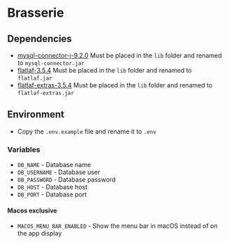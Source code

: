 # Brasserie

## Dependencies
- [mysql-connector-j-9.2.0](https://cdn.mysql.com//Downloads/Connector-J/mysql-connector-j-9.2.0.tar.gz)
Must be placed in the `lib` folder and renamed to `mysql-connector.jar`
- [flatlaf-3.5.4](https://repo1.maven.org/maven2/com/formdev/flatlaf/3.5.4/flatlaf-3.5.4.jar)
Must be placed in the `lib` folder and renamed to `flatlaf.jar`
- [flatlaf-extras-3.5.4](https://repo1.maven.org/maven2/com/formdev/flatlaf-extras/3.5.4/flatlaf-extras-3.5.4.jar)
Must be placed in the `lib` folder and renamed to `flatlaf-extras.jar`

## Environment
- Copy the `.env.example` file and rename it to `.env`

### Variables
- `DB_NAME` - Database name
- `DB_USERNAME` - Database user
- `DB_PASSWORD` - Database password
- `DB_HOST` - Database host
- `DB_PORT` - Database port

#### Macos exclusive
- `MACOS_MENU_BAR_ENABLED` - Show the menu bar in macOS instead of on the app display